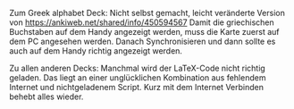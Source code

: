 Zum Greek alphabet Deck:
Nicht selbst gemacht, leicht veränderte Version von https://ankiweb.net/shared/info/450594567
Damit die griechischen Buchstaben auf dem Handy angezeigt werden, muss die Karte zuerst auf dem PC angesehen werden. Danach Synchronisieren und dann sollte es auch auf dem Handy richtig angezeigt werden.

Zu allen anderen Decks: Manchmal wird der LaTeX-Code nicht richtig geladen. Das liegt an einer unglücklichen Kombination aus fehlendem Internet und nichtgeladenem Script. Kurz mit dem Internet Verbinden behebt alles wieder.